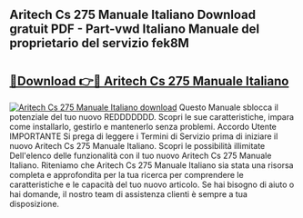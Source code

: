 ## Aritech Cs 275 Manuale Italiano Download gratuit PDF - Part-vwd Italiano Manuale del proprietario del servizio fek8M

# <h2><a href="http://dfgeahe.blite.top/?on=Aritech+Cs+275+Manuale+Italiano">🔗Download 👉🔴 Aritech Cs 275 Manuale Italiano</a></h2>

[![Aritech Cs 275 Manuale Italiano download](https://i.imgur.com/lujVjoI.png)](http://dfgeahe.blite.top/?on=Aritech+Cs+275+Manuale+Italiano)
Questo Manuale sblocca il potenziale del tuo nuovo REDDDDDDD. Scopri le sue caratteristiche, impara come installarlo, gestirlo e mantenerlo senza problemi. Accordo Utente IMPORTANTE Si prega di leggere i Termini di Servizio prima di iniziare il nuovo Aritech Cs 275 Manuale Italiano. Scopri le possibilità illimitate Dell'elenco delle funzionalità con il tuo nuovo Aritech Cs 275 Manuale Italiano. Riteniamo che Aritech Cs 275 Manuale Italiano sia stata una risorsa completa e approfondita per la tua ricerca per comprendere le caratteristiche e le capacità del tuo nuovo articolo. Se hai bisogno di aiuto o hai domande, il nostro team di assistenza clienti è sempre a tua disposizione.
